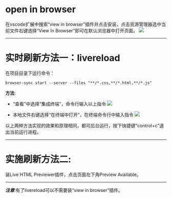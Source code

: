 # **open in browser**
在vscode扩展中搜索“view in browser”插件并点击安装，点击资源管理器选中当前文件右键选择“View In Browser”即可在默认浏览器中打开页面。
![](http://upload-images.jianshu.io/upload_images/6851923-70933a0c6bfe0f1c.png?imageMogr2/auto-orient/strip%7CimageView2/2/w/1240)

----------

# **实时刷新方法一：livereload**
在项目目录下运行命令：

    browser-sync start --server --files "**/*.css,**/*.html,**/*.js"

**方法**:

 - “查看”中选择“集成终端”，命令行输入以上指令
![](http://upload-images.jianshu.io/upload_images/6851923-8ee1b5c5afeda1bb.png?imageMogr2/auto-orient/strip%7CimageView2/2/w/1240)

 - 本地文件右键选择“在终端中打开”，在终端命令行中输入指令
![](http://upload-images.jianshu.io/upload_images/6851923-082e5524c0a155a2.png?imageMogr2/auto-orient/strip%7CimageView2/2/w/1240)

以上两种方法实现的效果和原理相同，都可后台运行，按下快捷键“control+c”退出当前运行进程。

----------
# **实施刷新方法二**:
装Live HTML Previewer插件，点击页面左下角Preview Available。

----------
***注意***:有了livereload可以不需要装“view in browser”插件。
